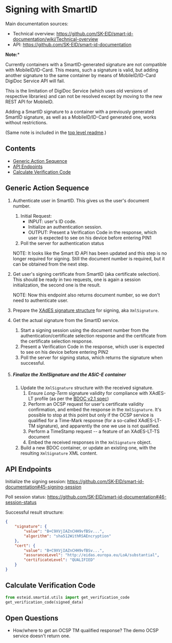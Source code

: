 # Signing with SmartID

Main documentation sources:
* Technical overview: https://github.com/SK-EID/smart-id-documentation/wiki/Technical-overview
* API: https://github.com/SK-EID/smart-id-documentation

**Note:***

Currently containers with a SmartID-generated signature are not compatible with MobileID/ID-Card.
This means, such a signature is valid, but adding another signature to the same container
by means of MobileID/ID-Card DigiDoc Service API will fail. 

This is the limitation of DigiDoc Service (which uses old versions of 
respective libraries) and can not be resolved except by moving to the new REST API for MobileID. 

Adding a SmartID signature to a container with a previously generated SmartID signature, 
as well as a MobileID/ID-Card generated one, works without restrictions.

(Same note is included in the [top level readme](../../README.md).)

## Contents

* [Generic Action Sequence](#generic-action-sequence)
* [API Endpoints](#api-endpoints)
* [Calculate Verification Code](#calculate-verification-code) 


## Generic Action Sequence

1. Authenticate user in SmartID.
    This gives us the user's document number.
    
    1. Initial Request:
        * INPUT: user's ID code.
        * Initialize an authentication session. 
        * OUTPUT: Present a Verification Code in the response, which user is expected to see on his device before entering PIN1 
    1. Poll the server for authentication status 
    
    NOTE: It looks like the Smart ID API has been updated and this step is no longer required for signing.
    Still the document number is required, but it can be obtained from the next step.
    
1. Get user's signing certificate from SmartID (aka certificate selection).
    This should be ready in two requests, one is again a session initialization, the second one is the result.
    
    NOTE: Now this endpoint also returns document number, so we don't need to authenticate user. 

1. Prepare the [XAdES signature structure](https://github.com/thorgate/pyasice) for signing, aka `XmlSignature`. 
1. Get the actual signature from the SmartID service.

    1. Start a signing session using the document number from the authentication/certificate selection response and the certificate from the
        certificate selection response.
    1. Present a Verification Code in the response, which user is expected to see on his device before entering PIN2
    1. Poll the server for signing status, which returns the signature when successful. 

1. ##### Finalize the XmlSignature and the ASiC-E container
    
    1. Update the `XmlSignature` structure with the received signature.
        1. Ensure _Long-Term_ signature validity for compliance with XAdES-LT profile (as per the [BDOC v2.1 spec](https://www.id.ee/public/bdoc-spec212-eng.pdf))
        1. Perform an OCSP request for user's certificate validity confirmation, and embed the response in the `XmlSignature`.
            It's possible to stop at this point but only if the OCSP service is qualified for a Time-Mark response 
            (for a so-called XAdES-LT-TM signature), and apparently the one we use is not qualified.
        1. Perform a TimeStamp request -- a feature of an XAdES-LT-TS document 
        1. Embed the received responses in the `XmlSignature` object.
    1. Build a new BDOC container, or update an existing one, with the resulting `XmlSignature` XML content.
 

## API Endpoints


Initialize the signing session: 
https://github.com/SK-EID/smart-id-documentation#45-signing-session

Poll session status:
https://github.com/SK-EID/smart-id-documentation#46-session-status

Successful result structure:

```json
{
    "signature": {
        "value": "B+C9XVjIAZnCHH9vfBSv...",
        "algorithm": "sha512WithRSAEncryption"
    },
    "cert": {
        "value": "B+C9XVjIAZnCHH9vfBSv...",
        "assuranceLevel": "http://eidas.europa.eu/LoA/substantial",
		"certificateLevel": "QUALIFIED"
    }
}
```

## Calculate Verification Code

```python
from esteid.smartid.utils import get_verification_code
get_verification_code(signed_data) 
```

## Open Questions

* How/where to get an OCSP TM qualified response? The demo OCSP service doesn't return one.
